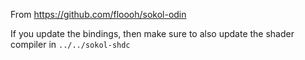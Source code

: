 From https://github.com/floooh/sokol-odin

If you update the bindings, then make sure to also update the shader compiler in `../../sokol-shdc`